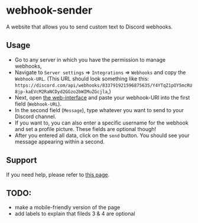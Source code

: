 # webhook-sender

A website that allows you to send custom text to Discord webhooks. 

## Usage

* Go to any server in which you have the permission to manage webhooks,
* Navigate to `Server settings` => `Integrations` => `Webhooks` and copy the `Webhook-URL`. (This URL should look something like this: `https://discord.com/api/webhooks/833791921596875635/Y4YTqZ1pOY5mcRU8jp-kaEVcM2RaNCDyd2GGzo2bWIMuZGcjla`,)
* Next, open [the web-interface](https://jcw05.ml/webhook-sender) and paste your webhook-URl into the first field (`Webhook-URL`).
* In the second field (`Message`), type whatever you want to send to your Discord channel.
* If you want to, you can also enter a specific username for the webhook and set a profile picture. These fields are optional though!
* After you entered all data, click on the `send` button. You should see your message appearing within a second.

## Support

If you need help, please refer to [this page](https://gist.github.com/joseywoermann/c1a9c07f6b46563b0c552c1724e185cf).

## TODO:
* make a mobile-friendly version of the page
* add labels to explain that fileds 3 & 4 are optional
